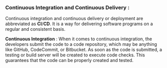 ### Continuous Integration and Continuous Delivery :

Continuous integration and continuous delivery or deployment are abbreviated as **CI**/**CD**. It is a way for delivering software programs on a regular and consistent basis.

**Continuous Integration** : When it comes to continuous integration, the developers submit the code to a code repository, which may be anything like GitHub, CodeCommit, or Bitbucket. As soon as the code is submitted, a testing or build server will be created to execute code checks. This guarantees that the code can be properly created and tested. 

